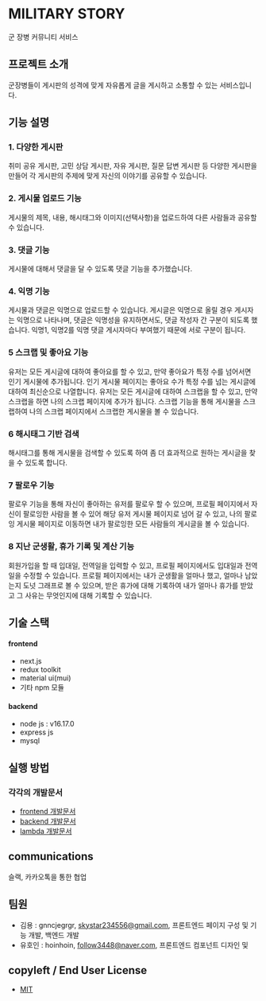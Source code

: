 # MILITARY STORY
군 장병 커뮤니티 서비스

## 프로젝트 소개
군장병들이 게시판의 성격에 맞게 자유롭게 글을 게시하고 소통할 수 있는 서비스입니다.

## 기능 설명
### 1. 다양한 게시판
취미 공유 게시판, 고민 상담 게시판, 자유 게시판, 질문 답변 게시판 등 다양한 게시판을 만들어 각 게시판의 주제에 맞게 자신의 이야기를 공유할 수 있습니다.
### 2. 게시물 업로드 기능
게시물의 제목, 내용, 해시태그와 이미지(선택사항)을 업로드하여 다른 사람들과 공유할 수 있습니다.
### 3. 댓글 기능
게시물에 대해서 댓글을 달 수 있도록 댓글 기능을 추가했습니다.
### 4. 익명 기능
게시물과 댓글은 익명으로 업로드할 수 있습니다. 게시글은 익명으로 올릴 경우 게시자는 익명으로 나타나며, 댓글은 익명성을 유지하면서도, 댓글 작성자 간 구분이 되도록 했습니다.
익명1, 익명2를 익명 댓글 게시자마다 부여했기 때문에 서로 구분이 됩니다.
### 5 스크랩 및 좋아요 기능
유저는 모든 게시글에 대하여 좋아요를 할 수 있고, 만약 좋아요가 특정 수를 넘어서면 인기 게시물에 추가됩니다. 인기 게시물 페이지는 좋아요 수가 특정 수를 넘는 게시글에 대하여 최신순으로 나열합니다.
유저는 모든 게시글에 대하여 스크랩을 할 수 있고, 만약 스크랩을 하면 나의 스크랩 페이지에 추가가 됩니다.
스크랩 기능을 통해 게시물을 스크랩하여 나의 스크랩 페이지에서 스크랩한 게시물을 볼 수 있습니다.
### 6 해시태그 기반 검색
해시태그를 통해 게시물을 검색할 수 있도록 하여 좀 더 효과적으로 원하는 게시글을 찾을 수 있도록 합니다.
### 7 팔로우 기능 
팔로우 기능을 통해 자신이 좋아하는 유저를 팔로우 할 수 있으며, 프로필 페이지에서 자신이 팔로잉한 사람을 볼 수 있어 해당 유저 게시물 페이지로 넘어 갈 수 있고, 
나의 팔로잉 게시물 페이지로 이동하면 내가 팔로잉한 모든 사람들의 게시글을 볼 수 있습니다.
### 8 지난 군생활, 휴가 기록 및 계산 기능 
회원가입을 할 때 입대일, 전역일을 입력할 수 있고, 프로필 페이지에서도 입대일과 전역일을 수정할 수 있습니다.
프로필 페이지에서는 내가 군생활을 얼마나 했고, 얼마나 남았는지 도넛 그래프로 볼 수 있으며, 받은 휴가에 대해 기록하여 내가 얼마나 휴가를 받았고 그 사유는 무엇인지에 대해 기록할 수 있습니다. 

## 기술 스택

#### frontend
+ next.js
+ redux toolkit
+ material ui(mui)
+ 기타 npm 모듈

#### backend 
+ node js : v16.17.0
+ express js
+ mysql
 
## 실행 방법

### 각각의 개발문서
+ [frontend 개발문서](https://github.com/osamhack2022/WEB_MILITARY_STORY/blob/master/Front-end/README.md)
+ [backend 개발문서](https://github.com/osamhack2022/WEB_MILITARY_STORY/blob/master/Back-end/README.md)
+ [lambda 개발문서](https://github.com/osamhack2022/WEB_MILITARY_STORY/blob/master/lambda/README.md)

## communications
슬랙, 카카오톡을 통한 협업


## 팀원
+ 김용 : gnncjegrgr, skystar234556@gmail.com, 프론트엔드 페이지 구성 및 기능 개발, 백엔드 개발
+ 유호인 : hoinhoin, follow3448@naver.com, 프론트엔드 컴포넌트 디자인 및 

## copyleft / End User License
+ [MIT](https://github.com/osamhack2022/WEB_MILITARY_STORY/blob/master/License)

